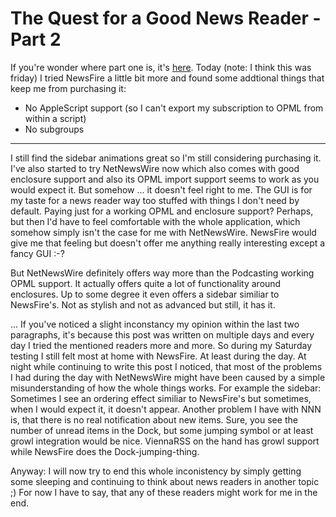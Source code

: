 # The Quest for a Good News Reader - Part 2

If you're wonder where part one is, it's [here](http://weblog.zerokspot.com/posts/551/). Today (note: I think this was friday) I tried NewsFire a little bit more and found some addtional things that keep me from purchasing it:

* No AppleScript support (so I can't export my subscription to OPML from within a script)
* No subgroups



-------------------------------



I still find the sidebar animations great so I'm still considering purchasing it. I've also started to try NetNewsWire now which also comes with good enclosure support and also its OPML import support seems to work as you would expect it. But somehow ... it doesn't feel right to me. The GUI is for my taste for a news reader way too stuffed with things I don't need by default. Paying just for a working OPML and enclosure support? Perhaps, but then I'd have to feel comfortable with the whole application, which somehow simply isn't the case for me with NetNewsWire. NewsFire would give me that feeling but doesn't offer me anything really interesting except a fancy GUI :-?

But NetNewsWire definitely offers way more than the Podcasting working OPML support. It actually offers quite a lot of functionality around enclosures. Up to some degree it even offers a sidebar similiar to NewsFire's. Not as stylish and not as advanced but still, it has it.

... If you've noticed a slight inconstancy my opinion within the last two paragraphs, it's because this post was written on multiple days and every day I tried the mentioned readers more and more. So during my Saturday testing I still felt most at home with NewsFire. At least during the day. At night while continuing to write this post I noticed, that most of the problems I had during the day with NetNewsWire might have been caused by a simple misunderstanding of how the whole things works. For example the sidebar: Sometimes I see an ordering effect similiar to NewsFire's but sometimes, when I would expect it, it doesn't appear. Another problem I have with NNN is, that there is no real notification about new items. Sure, you see the number of unread items in the Dock, but some jumping symbol or at least growl integration would be nice. ViennaRSS on the hand has growl support while NewsFire does the Dock-jumping-thing.

Anyway: I will now try to end this whole inconistency by simply getting some sleeping and continuing to think about news readers in another topic ;) For now I have to say, that any of these readers might work for me in the end.